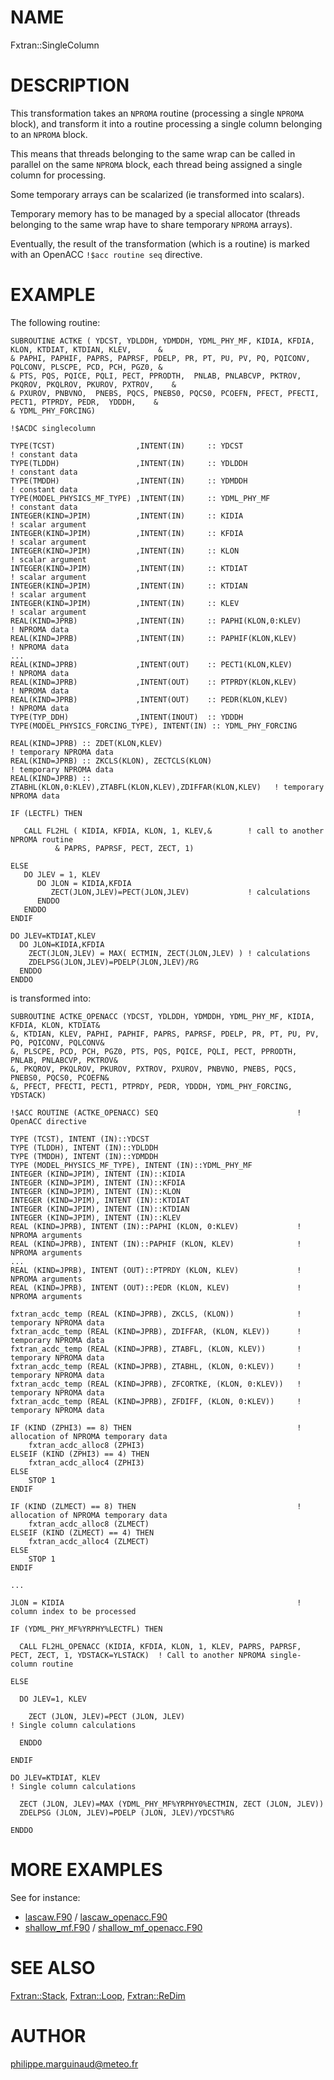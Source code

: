# NAME

Fxtran::SingleColumn

# DESCRIPTION

This transformation takes an `NPROMA` routine (processing a single `NPROMA` block),
and transform it into a routine processing a single column belonging to an `NPROMA`
block.

This means that threads belonging to the same wrap can be called in parallel on
the same `NPROMA` block, each thread being assigned a single column for 
processing.

Some temporary arrays can be scalarized (ie transformed into scalars).

Temporary memory has to be managed by a special allocator (threads belonging to 
the same wrap have to share temporary `NPROMA` arrays).

Eventually, the result of the transformation (which is a routine) is marked with 
an OpenACC `!$acc routine seq` directive.

# EXAMPLE

The following routine:

    SUBROUTINE ACTKE ( YDCST, YDLDDH, YDMDDH, YDML_PHY_MF, KIDIA, KFDIA, KLON, KTDIAT, KTDIAN, KLEV,      &   
    & PAPHI, PAPHIF, PAPRS, PAPRSF, PDELP, PR, PT, PU, PV, PQ, PQICONV,  PQLCONV, PLSCPE, PCD, PCH, PGZ0, &
    & PTS, PQS, PQICE, PQLI, PECT, PPRODTH,  PNLAB, PNLABCVP, PKTROV, PKQROV, PKQLROV, PKUROV, PXTROV,    &   
    & PXUROV, PNBVNO,  PNEBS, PQCS, PNEBS0, PQCS0, PCOEFN, PFECT, PFECTI, PECT1, PTPRDY, PEDR,  YDDDH,    &   
    & YDML_PHY_FORCING)
    
    !$ACDC singlecolumn 
    
    TYPE(TCST)                  ,INTENT(IN)     :: YDCST                          ! constant data
    TYPE(TLDDH)                 ,INTENT(IN)     :: YDLDDH                         ! constant data
    TYPE(TMDDH)                 ,INTENT(IN)     :: YDMDDH                         ! constant data
    TYPE(MODEL_PHYSICS_MF_TYPE) ,INTENT(IN)     :: YDML_PHY_MF                    ! constant data
    INTEGER(KIND=JPIM)          ,INTENT(IN)     :: KIDIA                          ! scalar argument
    INTEGER(KIND=JPIM)          ,INTENT(IN)     :: KFDIA                          ! scalar argument
    INTEGER(KIND=JPIM)          ,INTENT(IN)     :: KLON                           ! scalar argument
    INTEGER(KIND=JPIM)          ,INTENT(IN)     :: KTDIAT                         ! scalar argument
    INTEGER(KIND=JPIM)          ,INTENT(IN)     :: KTDIAN                         ! scalar argument
    INTEGER(KIND=JPIM)          ,INTENT(IN)     :: KLEV                           ! scalar argument
    REAL(KIND=JPRB)             ,INTENT(IN)     :: PAPHI(KLON,0:KLEV)             ! NPROMA data
    REAL(KIND=JPRB)             ,INTENT(IN)     :: PAPHIF(KLON,KLEV)              ! NPROMA data
    ...
    REAL(KIND=JPRB)             ,INTENT(OUT)    :: PECT1(KLON,KLEV)               ! NPROMA data
    REAL(KIND=JPRB)             ,INTENT(OUT)    :: PTPRDY(KLON,KLEV)              ! NPROMA data
    REAL(KIND=JPRB)             ,INTENT(OUT)    :: PEDR(KLON,KLEV)                ! NPROMA data
    TYPE(TYP_DDH)               ,INTENT(INOUT)  :: YDDDH
    TYPE(MODEL_PHYSICS_FORCING_TYPE), INTENT(IN) :: YDML_PHY_FORCING
    
    REAL(KIND=JPRB) :: ZDET(KLON,KLEV)                                            ! temporary NPROMA data
    REAL(KIND=JPRB) :: ZKCLS(KLON), ZECTCLS(KLON)                                 ! temporary NPROMA data
    REAL(KIND=JPRB) :: ZTABHL(KLON,0:KLEV),ZTABFL(KLON,KLEV),ZDIFFAR(KLON,KLEV)   ! temporary NPROMA data
    
    IF (LECTFL) THEN

       CALL FL2HL ( KIDIA, KFDIA, KLON, 1, KLEV,&        ! call to another NPROMA routine
              & PAPRS, PAPRSF, PECT, ZECT, 1)

    ELSE
       DO JLEV = 1, KLEV
          DO JLON = KIDIA,KFDIA
             ZECT(JLON,JLEV)=PECT(JLON,JLEV)             ! calculations
          ENDDO
       ENDDO
    ENDIF

    DO JLEV=KTDIAT,KLEV
      DO JLON=KIDIA,KFDIA
        ZECT(JLON,JLEV) = MAX( ECTMIN, ZECT(JLON,JLEV) ) ! calculations
        ZDELPSG(JLON,JLEV)=PDELP(JLON,JLEV)/RG
      ENDDO
    ENDDO

is transformed into:

    SUBROUTINE ACTKE_OPENACC (YDCST, YDLDDH, YDMDDH, YDML_PHY_MF, KIDIA, KFDIA, KLON, KTDIAT&
    &, KTDIAN, KLEV, PAPHI, PAPHIF, PAPRS, PAPRSF, PDELP, PR, PT, PU, PV, PQ, PQICONV, PQLCONV&
    &, PLSCPE, PCD, PCH, PGZ0, PTS, PQS, PQICE, PQLI, PECT, PPRODTH, PNLAB, PNLABCVP, PKTROV&
    &, PKQROV, PKQLROV, PKUROV, PXTROV, PXUROV, PNBVNO, PNEBS, PQCS, PNEBS0, PQCS0, PCOEFN&
    &, PFECT, PFECTI, PECT1, PTPRDY, PEDR, YDDDH, YDML_PHY_FORCING, YDSTACK)
    
    !$ACC ROUTINE (ACTKE_OPENACC) SEQ                               ! OpenACC directive
    
    TYPE (TCST), INTENT (IN)::YDCST
    TYPE (TLDDH), INTENT (IN)::YDLDDH
    TYPE (TMDDH), INTENT (IN)::YDMDDH
    TYPE (MODEL_PHYSICS_MF_TYPE), INTENT (IN)::YDML_PHY_MF
    INTEGER (KIND=JPIM), INTENT (IN)::KIDIA
    INTEGER (KIND=JPIM), INTENT (IN)::KFDIA
    INTEGER (KIND=JPIM), INTENT (IN)::KLON
    INTEGER (KIND=JPIM), INTENT (IN)::KTDIAT
    INTEGER (KIND=JPIM), INTENT (IN)::KTDIAN
    INTEGER (KIND=JPIM), INTENT (IN)::KLEV
    REAL (KIND=JPRB), INTENT (IN)::PAPHI (KLON, 0:KLEV)             ! NPROMA arguments
    REAL (KIND=JPRB), INTENT (IN)::PAPHIF (KLON, KLEV)              ! NPROMA arguments
    ...
    REAL (KIND=JPRB), INTENT (OUT)::PTPRDY (KLON, KLEV)             ! NPROMA arguments
    REAL (KIND=JPRB), INTENT (OUT)::PEDR (KLON, KLEV)               ! NPROMA arguments
    
    fxtran_acdc_temp (REAL (KIND=JPRB), ZKCLS, (KLON))              ! temporary NPROMA data
    fxtran_acdc_temp (REAL (KIND=JPRB), ZDIFFAR, (KLON, KLEV))      ! temporary NPROMA data
    fxtran_acdc_temp (REAL (KIND=JPRB), ZTABFL, (KLON, KLEV))       ! temporary NPROMA data
    fxtran_acdc_temp (REAL (KIND=JPRB), ZTABHL, (KLON, 0:KLEV))     ! temporary NPROMA data
    fxtran_acdc_temp (REAL (KIND=JPRB), ZFCORTKE, (KLON, 0:KLEV))   ! temporary NPROMA data
    fxtran_acdc_temp (REAL (KIND=JPRB), ZFDIFF, (KLON, 0:KLEV))     ! temporary NPROMA data
    
    IF (KIND (ZPHI3) == 8) THEN                                     ! allocation of NPROMA temporary data
        fxtran_acdc_alloc8 (ZPHI3)
    ELSEIF (KIND (ZPHI3) == 4) THEN
        fxtran_acdc_alloc4 (ZPHI3)
    ELSE
        STOP 1
    ENDIF
    
    IF (KIND (ZLMECT) == 8) THEN                                    ! allocation of NPROMA temporary data
        fxtran_acdc_alloc8 (ZLMECT)
    ELSEIF (KIND (ZLMECT) == 4) THEN
        fxtran_acdc_alloc4 (ZLMECT)
    ELSE
        STOP 1
    ENDIF
    
    ...

    JLON = KIDIA                                                    ! column index to be processed
    
    IF (YDML_PHY_MF%YRPHY%LECTFL) THEN

      CALL FL2HL_OPENACC (KIDIA, KFDIA, KLON, 1, KLEV, PAPRS, PAPRSF, PECT, ZECT, 1, YDSTACK=YLSTACK)  ! Call to another NPROMA single-column routine
    
    ELSE
    
      DO JLEV=1, KLEV
    
        ZECT (JLON, JLEV)=PECT (JLON, JLEV)                                                             ! Single column calculations
    
      ENDDO
    
    ENDIF
    
    DO JLEV=KTDIAT, KLEV                                                                                ! Single column calculations
    
      ZECT (JLON, JLEV)=MAX (YDML_PHY_MF%YRPHY0%ECTMIN, ZECT (JLON, JLEV))
      ZDELPSG (JLON, JLEV)=PDELP (JLON, JLEV)/YDCST%RG
    
    ENDDO

# MORE EXAMPLES

See for instance:

- [lascaw.F90](../tests/49t2_openacc-bench/src/main/arpifs/interpol/lascaw.F90)
/
[lascaw\_openacc.F90](../tests/49t2_openacc-bench/ref/util/src/local/arpifs/interpol/lascaw_openacc.F90)
- [shallow\_mf.F90](../tests/49t2_openacc-bench/src/main/phyex/turb/shallow_mf.F90)
/
[shallow\_mf\_openacc.F90](../tests/49t2_openacc-bench/ref/util/src/local/phyex/turb/shallow_mf_openacc.F90)

# SEE ALSO

[Fxtran::Stack](Fxtran%3A%3AStack.md), [Fxtran::Loop](Fxtran%3A%3ALoop.md), [Fxtran::ReDim](Fxtran%3A%3AReDim.md)

# AUTHOR

philippe.marguinaud@meteo.fr
